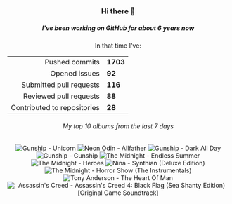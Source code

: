<div align="center">
  <h3>Hi there 👋</h3>
  <h5>I've been working on GitHub for about 6 years now</h5>
  <p>In that time I've:</p>
  <table>
    <tr>
      <td align="right">Pushed commits</td>
      <td><strong>1703</strong></td>
    </tr>
    <tr>
      <td align="right">Opened issues</td>
      <td><strong>92</strong></td>
    </tr>
    <tr>
      <td align="right">Submitted pull requests</td>
      <td><strong>116</strong></td>
    </tr>
    <tr>
      <td align="right">Reviewed pull requests</td>
      <td><strong>88</strong></td>
    </tr>
    <tr>
      <td align="right">Contributed to repositories</td>
      <td><strong>28</strong></td>
    </tr>
  </table>

</div>
<!-- [![GitHub Streak](https://streak-stats.demolab.com?user=darynwhite&theme=dark&hide_border=true&date_format=%5BY.%5Dn.j&background=45%2C192ED0%2C000000)](https://git.io/streak-stats) -->

<div align="center">
  <h6>My top 10 albums from the last 7 days</h6>
</div>


<!-- lastfm -->
<p align="center"><img src="https://lastfm.freetls.fastly.net/i/u/64s/d8c69121d829c66b65e6003a5d4415f8.jpg" title="Gunship - Unicorn"> <img src="https://lastfm.freetls.fastly.net/i/u/64s/fdcd8a3afa4a5584cc585c5ee6d06873.jpg" title="Neon Odin - Allfather"> <img src="https://lastfm.freetls.fastly.net/i/u/64s/c2402f6c2f3b47ab134051c80ed6f480.jpg" title="Gunship - Dark All Day"> <img src="https://lastfm.freetls.fastly.net/i/u/64s/99947e68c0f44af76f1559af8734afd0.jpg" title="Gunship - Gunship"> <img src="https://lastfm.freetls.fastly.net/i/u/64s/7c804b2219fb1978fd44013c9bfa5e24.jpg" title="The Midnight - Endless Summer"> <img src="https://lastfm.freetls.fastly.net/i/u/64s/5526cfe62a8b32bc1cbcde8460e82784.jpg" title="The Midnight - Heroes"> <img src="https://lastfm.freetls.fastly.net/i/u/64s/889c0c3371311a85f09e786b454af69d.jpg" title="Nina - Synthian (Deluxe Edition)"> <img src="https://lastfm.freetls.fastly.net/i/u/64s/0c4b4d65203882c7b78bb629f38cb3c2.jpg" title="The Midnight - Horror Show (The Instrumentals)"> <img src="https://lastfm.freetls.fastly.net/i/u/64s/8bb4d4325fb469795e932f7380a63782.jpg" title="Tony Anderson - The Heart Of Man"> <img src="https://lastfm.freetls.fastly.net/i/u/64s/5479acfbde349676ea698d03e83a5ab3.jpg" title="Assassin's Creed - Assassin's Creed 4: Black Flag (Sea Shanty Edition) [Original Game Soundtrack]"> </p>
